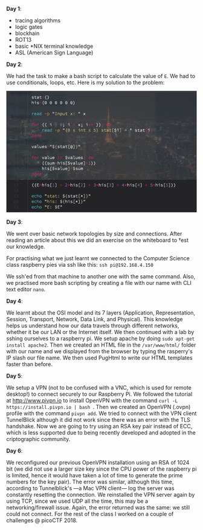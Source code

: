 __Day 1__:
- tracing algorithms
- logic gates
- blockhain
- ROT13
- basic \*NIX terminal knowledge
- ASL (American Sign Language)

__Day 2__:

We had the task to make a bash script to calculate the value of `E`. We had to use conditionals, loops, etc. Here is my solution to the problem:

![404 not found](/day_2.png)

__Day 3__:

We went over basic network topologies by size and connections. After reading an article about this we did an exercise on the whiteboard to †est our knowledge.

For practising what we just learnt we connected to the Computer Science class raspberry pies via ssh like this:
`ssh pi@192.168.4.150`

We ssh'ed from that machine to another one with the same command. Also, we practised more bash scripting by creating a file with our name with CLI text editor `nano`.

__Day 4__:

We learnt about the OSI model and its 7 layers (Application, Representation, Session, Transport, Network, Data Link, and Physical). This knowledge helps us understand how our data travels through different networks, whether it be our LAN or the Internet itself. We then continued with a lab by sshing ourselves to a raspberry pi. We setup apache by doing `sudo apt-get install apache2`. Then we created an HTML file in the `/var/www/html/` folder with our name and we displayed from the browser by typing the rasperry's IP slash our file name. We then used PugHtml to write our HTML templates faster than before.

__Day 5__:

We setup a VPN (not to be confused with a VNC, which is used for remote desktop!) to connect securely to our Raspberry Pi. We followed the tutorial at http://www.pivpn.io to install OpenVPN with the command `curl -L https://install.pivpn.io | bash
`. Then we created an OpenVPN (.ovpn) profile with the command `pivpn add`. We tried to connect with the VPN client TunnelBlick although it did not work since there was an error with the TLS handshake. Now we are going to try using an RSA key pair instead of ECC, which is less supported due to being recently developed and adopted in the criptographic community.

__Day 6__:

We reconfigured our previous OpenVPN installation using an RSA of 1024 bit (we did not use a larger size key since the CPU power of the raspberry pi is limited, hence it would have taken a lot of time to generate the prime numbers for the key pair). The error was similar, although this time, according to Tunnelblick's —a Mac VPN client— log the server was constantly resetting the connection. We reinstalled the VPN server again by using TCP, since we used UDP all the time, this may be a networking/firewall issue. Again, the error returned was the same: we still could not connect. For the rest of the class I worked on a couple of challenges @ picoCTF 2018.
